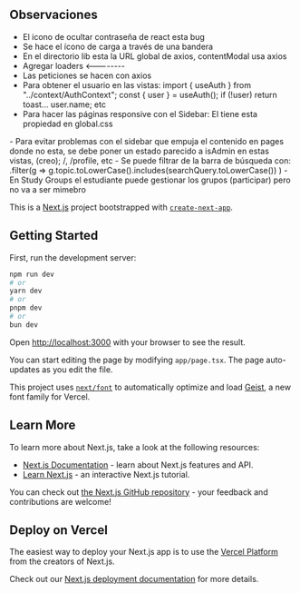 ## Observaciones

- El icono de ocultar contraseña de react esta bug
- Se hace el ícono de carga a través de una bandera
- En el directorio lib esta la URL global de axios, contentModal usa axios
- Agregar loaders <--------
- Las peticiones se hacen con axios
- Para obtener el usuario en las vistas: 
import { useAuth } from "../context/AuthContext";
const { user } = useAuth();
if (!user) return toast...
user.name; etc
- Para hacer las páginas responsive con el Sidebar: El <body> tiene esta propiedad en global.css
<main className="pt-20 min-h-screen bg-[#0a0a0a] text-white p-6 font-poppins"></main>
- Para evitar problemas con el sidebar que empuja el contenido en pages donde no esta, se debe poner un estado parecido a isAdmin en estas vistas, (creo); /, /profile, etc
- Se puede filtrar de la barra de búsqueda con: .filter(g =>
                                g.topic.toLowerCase().includes(searchQuery.toLowerCase())
                            )
- En Study Groups el estudiante puede gestionar los grupos (participar) pero no va a ser mimebro

This is a [Next.js](https://nextjs.org) project bootstrapped with [`create-next-app`](https://nextjs.org/docs/app/api-reference/cli/create-next-app).

## Getting Started

First, run the development server:

```bash
npm run dev
# or
yarn dev
# or
pnpm dev
# or
bun dev
```

Open [http://localhost:3000](http://localhost:3000) with your browser to see the result.

You can start editing the page by modifying `app/page.tsx`. The page auto-updates as you edit the file.

This project uses [`next/font`](https://nextjs.org/docs/app/building-your-application/optimizing/fonts) to automatically optimize and load [Geist](https://vercel.com/font), a new font family for Vercel.

## Learn More

To learn more about Next.js, take a look at the following resources:

- [Next.js Documentation](https://nextjs.org/docs) - learn about Next.js features and API.
- [Learn Next.js](https://nextjs.org/learn) - an interactive Next.js tutorial.

You can check out [the Next.js GitHub repository](https://github.com/vercel/next.js) - your feedback and contributions are welcome!

## Deploy on Vercel

The easiest way to deploy your Next.js app is to use the [Vercel Platform](https://vercel.com/new?utm_medium=default-template&filter=next.js&utm_source=create-next-app&utm_campaign=create-next-app-readme) from the creators of Next.js.

Check out our [Next.js deployment documentation](https://nextjs.org/docs/app/building-your-application/deploying) for more details.
